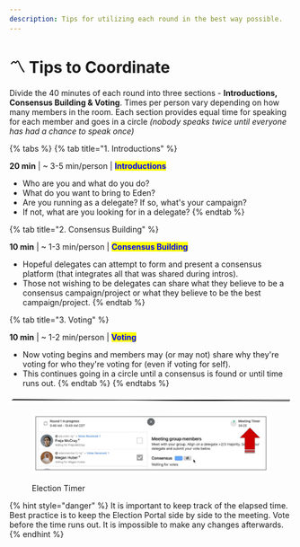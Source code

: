 ```yaml
---
description: Tips for utilizing each round in the best way possible.
---
```


# 〽 Tips to Coordinate

Divide the 40 minutes of each round into three sections - **Introductions, Consensus Building & Voting**. Times per person vary depending on how many members in the room. Each section provides equal time for speaking for each member and goes in a circle _(nobody speaks twice until everyone has had a chance to speak once)_

{% tabs %}
{% tab title="1. Introductions" %}


**20 min** | \~ 3-5 min/person | <mark style="color:blue;">**Introductions**</mark>

* Who are you and what do you do?&#x20;
* What do you want to bring to Eden?&#x20;
* Are you running as a delegate? If so, what's your campaign?&#x20;
* If not, what are you looking for in a delegate?
{% endtab %}

{% tab title="2. Consensus Building" %}


**10 min** | \~ 1-3 min/person | <mark style="color:blue;">**Consensus Building**</mark>

* Hopeful delegates can attempt to form and present a consensus platform (that integrates all that was shared during intros).&#x20;
* Those not wishing to be delegates can share what they believe to be a consensus campaign/project or what they believe to be the best campaign/project.
{% endtab %}

{% tab title="3. Voting" %}


**10 min** | \~ 1-2 min/person | <mark style="color:blue;">**Voting**</mark>

* Now voting begins and members may (or may not) share why they're voting for who they're voting for (even if voting for self).
* This continues going in a circle until a consensus is found or until time runs out.
{% endtab %}
{% endtabs %}

<img src="../.gitbook/assets/file.excalidraw (2).svg" alt="" class="gitbook-drawing">

<figure><img src="../.gitbook/assets/Election Timer (1).svg" alt=""><figcaption><p>Election Timer</p></figcaption></figure>

{% hint style="danger" %}
It is important to keep track of the elapsed time. Best practice is to keep the Election Portal side by side to the meeting. Vote before the time runs out. It is impossible to make any changes afterwards.
{% endhint %}


